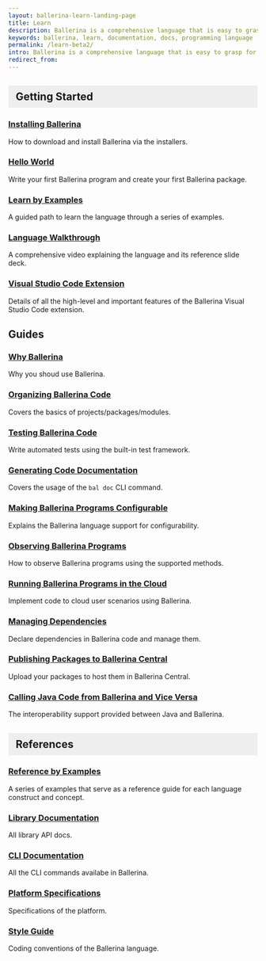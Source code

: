 ```yaml
---
layout: ballerina-learn-landing-page
title: Learn
description: Ballerina is a comprehensive language that is easy to grasp for anyone with prior programming experience. Start learning with the material below.
keywords: ballerina, learn, documentation, docs, programming language
permalink: /learn-beta2/
intro: Ballerina is a comprehensive language that is easy to grasp for anyone with prior programming experience. Start learning with the material below.
redirect_from:
---
```

## Getting Started

### [Installing Ballerina](/learn/installing-ballerina/setting-up-ballerina/) 

How to download and install Ballerina via the installers.

### [Hello World](/learn/getting-started/hello-world/writing-your-first-ballerina-program/) 

Write your first Ballerina program and create your first Ballerina package.

### [Learn by Examples](/learn/by-example/introduction/)

A guided path to learn the language through a series of examples.

### [Language Walkthrough](/learn/language-walkthrough/)

A comprehensive video explaining the language and its reference slide deck.

### [Visual Studio Code Extension](/learn/visual-studio-code-extension/quick-start/)

Details of all the high-level and important features of the Ballerina Visual Studio Code extension.

## Guides

### [Why Ballerina](/learn/why-ballerina/cloud-native/)

Why you shoud use Ballerina.

### [Organizing Ballerina Code](/learn/organizing-ballerina-code/package-layout/)

Covers the basics of projects/packages/modules.

### [Testing Ballerina Code](/learn/testing-ballerina-code/testing-quick-start/)

Write automated tests using the built-in test framework.

### [Generating Code Documentation](/learn/generating-code-documentation/)

Covers the usage of the `bal doc` CLI command.

### [Making Ballerina Programs Configurable](/learn/making-ballerina-programs-configurable/defining-configurable-variables/)

Explains the Ballerina language support for configurability.

### [Observing Ballerina Programs](/learn/observing-ballerina-programs/observing-your-application-with-prometheus-grafana-and-jaeger/)

How to observe Ballerina programs using the supported methods.

### [Running Ballerina Programs in the Cloud](/learn/running-ballerina-programs-in-the-cloud/code-to-cloud/)

Implement code to cloud user scenarios using Ballerina.

### [Managing Dependencies](/learn/managing-dependencies/)

Declare dependencies in Ballerina code and manage them.

### [Publishing Packages to Ballerina Central](/learn/publishing-packages-to-ballerina-central/)

Upload your packages to host them in Ballerina Central.

### [Calling Java Code from Ballerina and Vice Versa](/learn/calling-java-code-from-ballerina-and-vice-versa/)

The interoperability support provided between Java and Ballerina.

## References

### [Reference by Examples](/learn/by-example/)

A series of examples that serve as a reference guide for each language construct and concept.

### [Library Documentation](https://lib.ballerina.io/)

All library API docs.

### [CLI Documentation](/learn/cli-documentation/cli-commands/)

All the CLI commands availabe in Ballerina.

### [Platform Specifications](/learn/platform-specifications/)

Specifications of the platform.

### [Style Guide](/learn/style-guide/coding-conventions/)

Coding conventions of the Ballerina language.

<style>
.cBallerina-io-Gray-row.cLandingPageintro{

padding-bottom:0;
}

.cBallerina-io-Home-Middle-col{
padding-left:15px !important;
}

#getting-started, #concepts, #references{

    background-color:#eeeeee;
    display: block;
    padding: 10px 15px;
    border-bottom: none;
}

</style>
